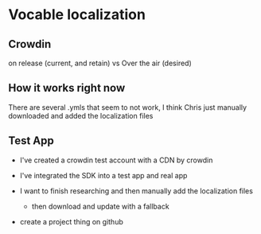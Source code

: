 # Vocable localization

## Crowdin
on release (current, and retain)
vs 
Over the air (desired)

## How it works right now
There are several .ymls that seem to not work, I think Chris just manually downloaded and added the localization files


## Test App
- I've created a crowdin test account with a CDN by crowdin
- I've integrated the SDK into a test app and real app
- I want to finish researching and then manually add the localization files
    -   then download and update with a fallback

- create a project thing on github

